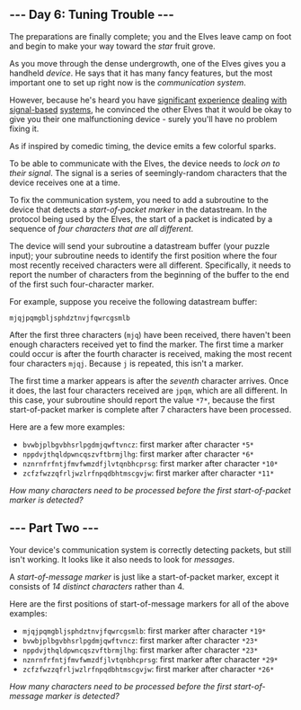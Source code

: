 --- Day 6: Tuning Trouble ---
-----------------------------

The preparations are finally complete; you and the Elves leave camp on foot and
begin to make your way toward the *star* fruit grove.


As you move through the dense undergrowth, one of the Elves gives you a handheld
*device*. He says that it has many fancy features, but the most important one to
set up right now is the *communication system*.


However, because he's heard you have [significant](/2016/day/6)
[experience](/2016/day/25) [dealing](/2019/day/7) [with](/2019/day/9)
[signal-based](/2019/day/16) [systems](/2021/day/25), he convinced the other
Elves that it would be okay to give you their one malfunctioning device - surely
you'll have no problem fixing it.


As if inspired by comedic timing, the device emits a few colorful sparks.


To be able to communicate with the Elves, the device needs to *lock on to their
signal*. The signal is a series of seemingly-random characters that the device
receives one at a time.


To fix the communication system, you need to add a subroutine to the device that
detects a *start-of-packet marker* in the datastream. In the protocol being used
by the Elves, the start of a packet is indicated by a sequence of *four
characters that are all different*.


The device will send your subroutine a datastream buffer (your puzzle input);
your subroutine needs to identify the first position where the four most
recently received characters were all different. Specifically, it needs to
report the number of characters from the beginning of the buffer to the end of
the first such four-character marker.


For example, suppose you receive the following datastream buffer:



```
mjqjpqmgbljsphdztnvjfqwrcgsmlb
```

After the first three characters (`mjq`) have been received, there haven't been
enough characters received yet to find the marker. The first time a marker could
occur is after the fourth character is received, making the most recent four
characters `mjqj`. Because `j` is repeated, this isn't a marker.


The first time a marker appears is after the *seventh* character arrives. Once
it does, the last four characters received are `jpqm`, which are all different.
In this case, your subroutine should report the value `*7*`, because the first
start-of-packet marker is complete after 7 characters have been processed.


Here are a few more examples:


+ `bvwbjplbgvbhsrlpgdmjqwftvncz`: first marker after character `*5*`
+ `nppdvjthqldpwncqszvftbrmjlhg`: first marker after character `*6*`
+ `nznrnfrfntjfmvfwmzdfjlvtqnbhcprsg`: first marker after character `*10*`
+ `zcfzfwzzqfrljwzlrfnpqdbhtmscgvjw`: first marker after character `*11*`


*How many characters need to be processed before the first start-of-packet
marker is detected?*


--- Part Two ---
----------------

Your device's communication system is correctly detecting packets, but still
isn't working. It looks like it also needs to look for *messages*.


A *start-of-message marker* is just like a start-of-packet marker, except it
consists of *14 distinct characters* rather than 4.


Here are the first positions of start-of-message markers for all of the above
examples:


+ `mjqjpqmgbljsphdztnvjfqwrcgsmlb`: first marker after character `*19*`
+ `bvwbjplbgvbhsrlpgdmjqwftvncz`: first marker after character `*23*`
+ `nppdvjthqldpwncqszvftbrmjlhg`: first marker after character `*23*`
+ `nznrnfrfntjfmvfwmzdfjlvtqnbhcprsg`: first marker after character `*29*`
+ `zcfzfwzzqfrljwzlrfnpqdbhtmscgvjw`: first marker after character `*26*`


*How many characters need to be processed before the first start-of-message
marker is detected?*


